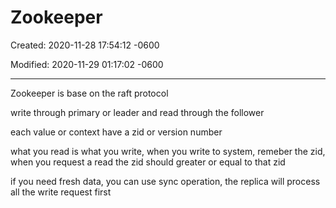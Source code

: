 # Zookeeper 

Created: 2020-11-28 17:54:12 -0600

Modified: 2020-11-29 01:17:02 -0600

---

Zookeeper is base on the raft protocol



write through primary or leader and read through the follower



each value or context have a zid or version number



what you read is what you write, when you write to system, remeber the zid, when you request a read the zid should greater or equal to that zid



if you need fresh data, you can use sync operation, the replica will process all the write request first
